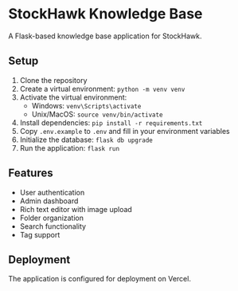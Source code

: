 # StockHawk Knowledge Base

A Flask-based knowledge base application for StockHawk.

## Setup

1. Clone the repository
2. Create a virtual environment: `python -m venv venv`
3. Activate the virtual environment:
   - Windows: `venv\Scripts\activate`
   - Unix/MacOS: `source venv/bin/activate`
4. Install dependencies: `pip install -r requirements.txt`
5. Copy `.env.example` to `.env` and fill in your environment variables
6. Initialize the database: `flask db upgrade`
7. Run the application: `flask run`

## Features

- User authentication
- Admin dashboard
- Rich text editor with image upload
- Folder organization
- Search functionality
- Tag support

## Deployment

The application is configured for deployment on Vercel. 
